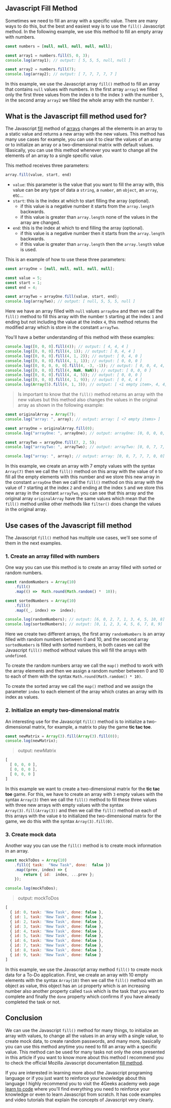 ## Javascript Fill Method

Sometimes we need to fill an array with a specific value. There are many ways to do this, but the best and easiest way is to use the `fill()` Javascript method. In the following example, we use this method to fill an empty array with numbers.

```js
const numbers = [null, null, null, null, null];

const array1 = numbers.fill(5, 0, 3);
console.log(array1); // output: [ 5, 5, 5, null, null ]

const array2 = numbers.fill(7);
console.log(array2); // output: [ 7, 7, 7, 7, 7 ]
```

In this example, we use the Javascript array `fill()` method to fill an array that contains `null` values with numbers. In the first array `array1` we filled only the first three values from the index `0` to the index `3` with the number `5`, in the second array `array2` we filled the whole array with the number `7`.

## What is the Javascript fill method used for?

The Javascript [fill](https://developer.mozilla.org/en-US/docs/Web/JavaScript/Reference/Global_Objects/Array/fill) method of [arrays](https://4geeks.com/lesson/what-is-an-array-define-array) changes all the elements in an array to a static value and returns a new array with the new values. This method has many use cases for example, you can use it to clear the values of an array or to initialize an array or a two-dimensional matrix with default values. !Basically, you can use this method whenever you want to change all the elements of an array to a single specific value.

This method receives three parameters:

```js
array.fill(value, start, end)
```

 - `value`: this parameter is the value that you want to fill the array with, this value can be any type of data a `string`, a `number`, an `object`, an `array`, etc...
 - `start`: this is the index at which to start filling the array (optional). 
    - if this value is a negative number it starts from the `array.length` backwards.
    - if this value is greater than `array.length` none of the values in the array are changed.
 - `end`: this is the index at which to end filling the array (optional).
    - if this value is a negative number then it starts from the `array.length` backwards.
    - if this value is greater than `array.length` then the `array.length` value is used.

This is an example of how to use these three parameters:

```js
const arrayOne = [null, null, null, null, null];

const value = 5;
const start = 1;
const end = 4;

const arrayTwo = arrayOne.fill(value, start, end);
console.log(arrayTwo); // output: [ null, 5, 5, 5, null ]
```

Here we have an array filled with `null` values `arrayOne` and then we call the `fill()` method to fill this array with the number `5` starting at the index `1` and ending but not including the value at the index `4`, this method returns the modified array which is store in the constant `arrayTwo`.

You'll have a better understanding of this method with these examples:

```js
console.log([0, 0, 0].fill(4)); // output: [ 4, 4, 4 ]
console.log([0, 0, 0].fill(4, 1)); // output: [ 0, 4, 4 ]
console.log([0, 0, 0].fill(4, 1, 2)); // output: [ 0, 4, 0 ]
console.log([0, 0, 0].fill(4, 1, 1)); // output: [ 0, 0, 0 ]
console.log([0, 0, 0, 0, 0].fill(4, -3, -1)); // output: [ 0, 0, 4, 4, 0 ]
console.log([0, 0, 0].fill(4, NaN, NaN)); // output: [ 0, 0, 0 ]
console.log([0, 0, 0].fill(4, 4, 5)); // output: [ 0, 0, 0 ]
console.log([0, 0, 0].fill(4, 1, 9)); // output: [ 0, 4, 4 ]
console.log(Array(5).fill(4, 1, 3)); // output: [ <1 empty item>, 4, 4, <2 empty items> ]
```

> Is important to know that the `fill()` method returns an array with the new values but this method also changes the values in the original array as shown in the following example:

```js
const originalArray = Array(7);
console.log("array: ", array); // output: array: [ <7 empty items> ]

const arrayOne = originalArray.fill(0);
console.log("arrayOne: ", arrayOne); // output: arrayOne: [0, 0, 0, 0, 0, 0, 0]

const arrayTwo = arrayOne.fill(7, 2, 5);
console.log("arrayTwo: ", arrayTwo); // output: arrayTwo: [0, 0, 7, 7, 7, 0, 0]

console.log("array: ", array); // output: array: [0, 0, 7, 7, 7, 0, 0]
```

In this example, we create an array with 7 empty values with the syntax `Array(7)` then we call the `fill()` method on this array with the value of `0` to fill all the empty elements with this number and we store this new array in the constant `arrayOne` then we call the `fill()` method on this array with the value of `7` starting at the index `2` and ending at the index `5` and we store this new array in the constant `arrayTwo`, you can see that this array and the original array `originalArray` have the same values which mean that the `fill()` method unlike other methods like `filter()` does change the values in the original array. 

## Use cases of the Javascript fill method 

The Javascript `fill()` method has multiple use cases, we'll see some of them in the next examples.

### 1. Create an array filled with numbers

One way you can use this method is to create an array filled with sorted or random numbers.

```js
const randomNumbers = Array(10)
    .fill()
    .map(() =>  Math.round(Math.random() *  10));  

const sortedNumbers = Array(10)
    .fill()
    .map((_, index) =>  index);

console.log(randomNumbers); // output: [6, 0, 2, 7, 1, 3, 4, 5, 10, 8]
console.log(sortedNumbers); // output: [0, 1, 2, 3, 4, 5, 6, 7, 8, 9]
```

Here we create two different arrays, the first array `randomNumbers` is an array filled with random numbers between 0 and 10, and the second array `sortedNumbers` is filled with sorted numbers, in both cases we call the Javascript `fill()` method without values this will fill the arrays with `undefined`. 

To create the random numbers array we call the `map()` method to work with the array elements and then we assign a random number between 0 and 10 to each of them with the syntax `Math.round(Math.ramdom() * 10)`.

To create the sorted array we call the `map()` method and we assign the parameter `index` to each element of the array which crates an array with its index as values.

### 2. Initialize an empty two-dimensional matrix

An interesting use for the Javascript `fill()` method is to initialize a two-dimensional matrix, for example, a matrix to play the game **tic tac toe**.

```js
const newMatrix = Array(3).fill(Array(3).fill(0));
console.log(newMatrix);
```
> output: newMatrix
```js
[ 
  [ 0, 0, 0 ], 
  [ 0, 0, 0 ], 
  [ 0, 0, 0 ] 
]
```

In this example we want to create a two-dimensional matrix for the **tic tac toe** game. For this, we have to create an array with `3` empty values with the syntax `Array(3)` then we call the `fill()` method to fill these three values with three new arrays with empty values with the syntax `Array(3).fill(Array(3))` and then we call the `fill()` method on each of this arrays with the value `0` to initialized the two-dimensional matrix for the game, we do this with the syntax `Array(3).fill(0)`.

### 3. Create mock data 

Another way you can use the `fill()` method is to create mock information in an array.

```js
const mockToDos = Array(10)
    .fill({ task:  "New Task", done:  false })
    .map((prev, index) => {
        return { id:  index, ...prev };
    });

console.log(mockToDos);
```
> output: mockToDos
```js
[
  { id: 0, task: 'New Task', done: false },
  { id: 1, task: 'New Task', done: false },
  { id: 2, task: 'New Task', done: false },
  { id: 3, task: 'New Task', done: false },
  { id: 4, task: 'New Task', done: false },
  { id: 5, task: 'New Task', done: false },
  { id: 6, task: 'New Task', done: false },
  { id: 7, task: 'New Task', done: false },
  { id: 8, task: 'New Task', done: false },
  { id: 9, task: 'New Task', done: false }
]
```

In this example, we use the Javascript array method `fill()` to create mock data for a To-Do application. First, we create an array with 10 empty elements with the syntax `Array(10)` then we call the `fill()` method with an object as value, this object has an `id` property which is an increasing number also another property called `task` which is the task that you want to complete and finally the `done` property which confirms if you have already completed the task or not.

## Conclusion

We can use the Javascript `fill()` method for many things, to initialize an array with values, to change all the values in an array with a single value, to create mock data, to create random passwords, and many more, basically you can use this method anytime you need to fill an array with a specific value. This method can be used for many tasks not only the ones presented in this article if you want to know more about this method I recommend you to check the official Mozilla Javascript documentation [fill method](https://developer.mozilla.org/en-US/docs/Web/JavaScript/Reference/Global_Objects/Array/fill).

If you are interested in learning more about the Javascript programing language or if you just want to reinforce your knowledge about this language I highly recommend you to visit the 4Geeks academy web page [learn to code](https://4geeks.com/lesson/what-is-javascript-learn-to-code-in-javascript) where you'll find everything you need to reinforce your knowledge or even to learn Javascript from scratch. It has code examples and video tutorials that explain the concepts of Javascript very clearly.

